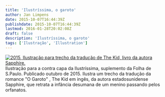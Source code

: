 ```yaml
---
title: 'Ilustríssima, o garoto'
author: Jan Limpens
date: 2015-10-07T16:44:39Z
publishdate: 2015-10-07T16:44:39Z
lastmod: 2016-01-28T20:02:08Z
draft: false
description: 'Ilustríssima, o garoto'
tags: ['Ilustração', 'Illustration']
---
```


[![2015, Ilustração para trecho da tradução de The Kid, livro da autora Sapphire.](//limpens.com/wp-content/uploads/The-Kid-400x276.png)](https://limpens.com/wp-content/uploads/The-Kid.png) Ilustração para a contra capa da Ilustríssima, suplemento da Folha de S.Paulo. Publicado outubro de 2015. Ilustra um trecho da tradução da romance "O Garoto" , The Kid em ingês, da autora estadosunidense Sapphire, que retrata a infância desumana de um menino passando pelos orfanatos. 
